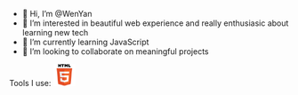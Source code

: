 - 👋 Hi, I’m @WenYan
- 👀 I’m interested in beautiful web experience and really enthusiasic about learning new tech 
- 🌱 I’m currently learning JavaScript
- 💞️ I’m looking to collaborate on meaningful projects

Tools I use:
<a href="https://www.w3.org/html/" target="_blank"> <img src="https://raw.githubusercontent.com/devicons/devicon/master/icons/html5/html5-original-wordmark.svg" alt="html5" width="40" height="40"/> </a>

<!---
SelinYan/SelinYan is a ✨ special ✨ repository because its `README.md` (this file) appears on your GitHub profile.
You can click the Preview link to take a look at your changes.
--->
